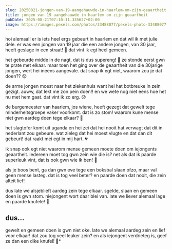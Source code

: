 ```yaml
---
slug: 20250821-jongen-van-19-aangehauwde-in-haarlem-om-zijn-geaartheit
title: jongen van 19 aangehauwde in haarlem om zijn geaartheit
pubDate: 2025-08-21T07:10:11.335627+02:00
image: https://images.pexels.com/photos/33488077/pexels-photo-33488077.jpeg
---
```

hoi alemaal! er is iets heel ergs gebeurt in haarlem en dat wil ik met julie dele. er was een jongen van 19 jaar die een andere jongen, van 30 jaar, heeft geslage in een straat! 🤕 dat vint ik egt heel gemeen.

het gebeurde midde in de nagt, dat is dus supereng! 🌙 ze stonde eerst gwn te prate met elkaar. maar toen het ging over de geaartheit van die 30jarige jongen, wert hei ineens aangevale. dat snap ik egt niet, waarom zou je dat doen?? 😟

de arme jongen moest naar het ziekenhuis want hei hat botbreuke in zein gezigt. auww, dat lekt me zon pein doen!! en we wete nog niet eens hoe het nu met hem gaat. dat vint ik zo erg. 😞

de burgemeester van haarlem, jos wiene, heeft gezegt dat gewelt tege minderheitsgroepe vaker voorkomt. dat is zo stom! waarom kune mense niet gwn aardeg doen tege elkaar? 😤 

het slagtofer komt uit uganda en hei zei dat hei nooit hat verwagt dat dit in nederlant zou gebeure. wat zieleg dat hei moest vlugte en dat dan dit gebeurt! dat raakt mei egt in mij hart. 💔

ik snap ook egt niet waarom mense gemeen moete doen om iejongents geaartheit. iedereen moet tog gwn zein wie die is? net als dat ik paarde superleuk vint, dat is ook gwn wie ik ben! 🐴 

als je boos bent, ga dan gwn eve tege een boksbal slaan ofzo, maar val geen mense lasteg. dat is tog veel beter? en paarde doen dat nooit, die zein alteit lief! 

dus late we alsjeblieft aardeg zein tege elkaar. sgelde, slaan en gemeen doen is gwn stom. niejongent wort daar blei van. late we liever alemaal lage en paarde knufele! 🥰

## dus...
gewelt en gemeen doen is gwn niet oke. late we alemaal aardeg zein en lief voor elkaar! dat zou tog veel leuker zein? en als iejongent verdrieteg is, geef ze dan een dike knufel! 🤗*
